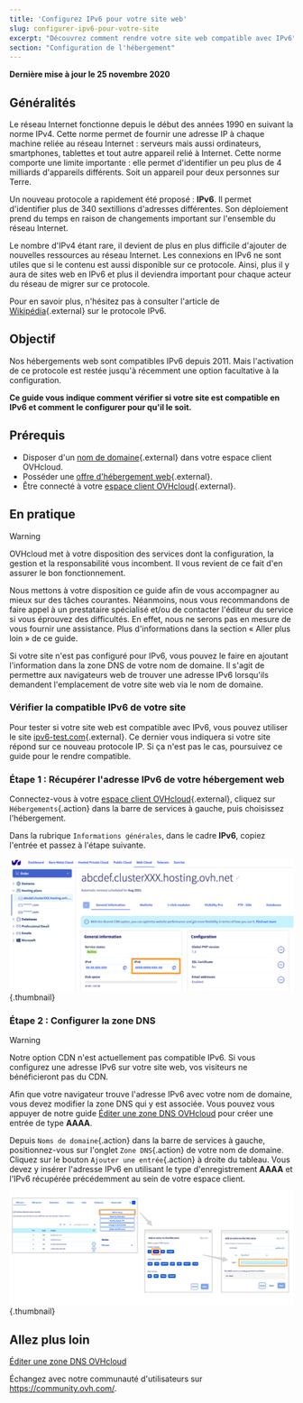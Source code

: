 ```yaml
---
title: 'Configurez IPv6 pour votre site web'
slug: configurer-ipv6-pour-votre-site
excerpt: "Découvrez comment rendre votre site web compatible avec IPv6"
section: "Configuration de l'hébergement"
---
```


**Dernière mise à jour le 25 novembre 2020**


## Généralités

Le réseau Internet fonctionne depuis le début des années 1990 en suivant la norme IPv4. Cette norme permet de fournir une adresse IP à chaque machine reliée au réseau Internet : serveurs mais aussi ordinateurs, smartphones, tablettes et tout autre appareil relié à Internet. Cette norme comporte une limite importante : elle permet d'identifier un peu plus de 4 milliards d'appareils différents. Soit un appareil pour deux personnes sur Terre.

Un nouveau protocole a rapidement été proposé : **IPv6**. Il permet d'identifier plus de 340 sextillions d'adresses différentes. Son déploiement prend du temps en raison de changements important sur l'ensemble du réseau Internet. 

Le nombre d'IPv4 étant rare, il devient de plus en plus difficile d'ajouter de nouvelles ressources au réseau Internet. Les connexions en IPv6 ne sont utiles que si le contenu est aussi disponible sur ce protocole. Ainsi, plus il y aura de sites web en IPv6 et plus il deviendra important pour chaque acteur du réseau de migrer sur ce protocole.

Pour en savoir plus, n'hésitez pas à consulter l'article de [Wikipédia](https://fr.wikipedia.org/wiki/IPv6){.external} sur le protocole IPv6.

## Objectif

Nos hébergements web sont compatibles IPv6 depuis 2011. Mais l'activation de ce protocole est restée jusqu'à récemment une option facultative à la configuration. 

**Ce guide vous indique comment vérifier si votre site est compatible en IPv6 et comment le configurer pour qu'il le soit.**

## Prérequis

- Disposer d'un [nom de domaine](https://www.ovhcloud.com/fr/domains/){.external} dans votre espace client OVHcloud.
- Posséder une [offre d'hébergement web](https://www.ovhcloud.com/fr/web-hosting/){.external}.
- Être connecté à votre [espace client OVHcloud](https://www.ovh.com/auth/?action=gotomanager&from=https://www.ovh.com/fr/&ovhSubsidiary=fr){.external}.

## En pratique

> [!warning]
>
> OVHcloud met à votre disposition des services dont la configuration, la gestion et la responsabilité vous incombent. Il vous revient de ce fait d'en assurer le bon fonctionnement.
> 
> Nous mettons à votre disposition ce guide afin de vous accompagner au mieux sur des tâches courantes. Néanmoins, nous vous recommandons de faire appel à un prestataire spécialisé et/ou de contacter l'éditeur du service si vous éprouvez des difficultés. En effet, nous ne serons pas en mesure de vous fournir une assistance. Plus d'informations dans la section « Aller plus loin » de ce guide.
> 

Si votre site n'est pas configuré pour IPv6, vous pouvez le faire en ajoutant l'information dans la zone DNS de votre nom de domaine. Il s'agit de permettre aux navigateurs web de trouver une adresse IPv6 lorsqu'ils demandent l'emplacement de votre site web via le nom de domaine.

### Vérifier la compatible IPv6 de votre site

Pour tester si votre site web est compatible avec IPv6, vous pouvez utiliser le site [ipv6-test.com](https://ipv6-test.com/validate.php){.external}. Ce dernier vous indiquera si votre site répond sur ce nouveau protocole IP. Si ça n'est pas le cas, poursuivez ce guide pour le rendre compatible.

### Étape 1 : Récupérer l'adresse IPv6 de votre hébergement web

Connectez-vous à votre [espace client OVHcloud](https://www.ovh.com/auth/?action=gotomanager&from=https://www.ovh.com/fr/&ovhSubsidiary=fr){.external}, cliquez sur `Hébergements`{.action} dans la barre de services à gauche, puis choisissez l'hébergement.

Dans la rubrique `Informations générales`, dans le cadre **IPv6**, copiez l'entrée et passez à l'étape suivante.

![IPv6](images/ipv6_01.png){.thumbnail}

### Étape 2 : Configurer la zone DNS

> [!warning]
> Notre option CDN n'est actuellement pas compatible IPv6. Si vous configurez une adresse IPv6 sur votre site web, vos visiteurs ne bénéficieront pas du CDN.

Afin que votre navigateur trouve l'adresse IPv6 avec votre nom de domaine, vous devez modifier la zone DNS qui y est associée. Vous pouvez vous appuyer de notre guide [Éditer une zone DNS OVHcloud](../../domains/editer-ma-zone-dns/#etape-2-editer-la-zone-dns-ovh-de-votre-domaine) pour créer une entrée de type **AAAA**.

Depuis `Noms de domaine`{.action} dans la barre de services à gauche, positionnez-vous sur l'onglet `Zone DNS`{.action} de votre nom de domaine. Cliquez sur le bouton `Ajouter une entrée`{.action} à droite du tableau. Vous devez y insérer l'adresse IPv6 en utilisant le type d'enregistrement **AAAA** et l'IPv6 récupérée précédemment au sein de votre espace client.

![IPv6](images/ipv6_02.png){.thumbnail}

## Allez plus loin

[Éditer une zone DNS OVHcloud](../../domains/editer-ma-zone-dns/#etape-2-editer-la-zone-dns-ovh-de-votre-domaine)

Échangez avec notre communauté d'utilisateurs sur <https://community.ovh.com/>.
